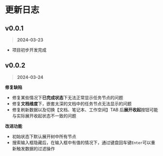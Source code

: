 # 更新日志

## v0.0.1

> **2024-03-23**

- 项目初步开发完成

## v0.0.2

> **2024-03-24**

**修复缺陷**

- 修复某些情况下**已完成状态**下无法正常显示任务节点的问题
- 修复**文档维度**下，嵌套太深的文档中的任务节点无法显示的问题
- 修复刷新数据以及切换【文档、笔记本、工作空间】TAB 后**展开收起**按钮可能与实际展开收起状态不一致的问题

**改进功能**

- 初始状态下默认展开树中所有节点
- 搜索输入框隐藏后，在输入框中有值的情况下，通过键盘回车键`Enter`可以重新触发数据的过滤操作

